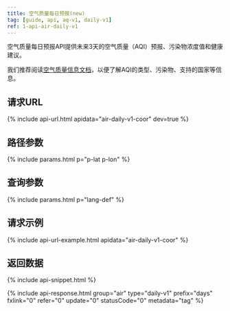 ```yaml
---
title: 空气质量每日预报(new)
tag: [guide, api, aq-v1, daily-v1]
ref: 1-api-air-daily-v1
---
```


空气质量每日预报API提供未来3天的空气质量（AQI）预报、污染物浓度值和健康建议。

我们推荐阅读[空气质量信息文档](/docs/resource/air-info/)，以便了解AQI的类型、污染物、支持的国家等信息。

## 请求URL

{% include api-url.html apidata="air-daily-v1-coor" dev=true %}

## 路径参数

{% include params.html p="p-lat p-lon" %}

## 查询参数

{% include params.html p="lang-def" %}

## 请求示例

{% include api-url-example.html apidata="air-daily-v1-coor" %}

## 返回数据

{% include api-snippet.html %}

{% include api-response.html group="air" type="daily-v1" prefix="days" fxlink="0" refer="0" update="0" statusCode="0" metadata="tag"  %}
